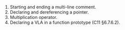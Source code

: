 1. Starting and ending a multi-line comment.
2. Declaring and dereferencing a pointer.
3. Multiplication operator.
4. Declaring a VLA in a function prototype (C11 §6.7.6.2).
